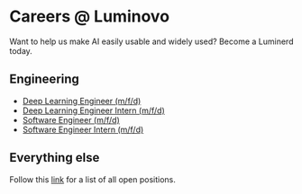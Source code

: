 # Careers @ Luminovo

Want to help us make AI easily usable and widely used? Become a Luminerd today.

## Engineering

* [Deep Learning Engineer (m/f/d)](engineering/deep-learning-engineer.md) 
* [Deep Learning Engineer Intern (m/f/d)](engineering/deep-learning-engineer-intern.md)
* [Software Engineer (m/f/d)](engineering/software-engineer.md)
* [Software Engineer Intern (m/f/d)](engineering/software-engineer-intern.md)

## Everything else

Follow this [link](https://luminovo-jobs.personio.de/) for a list of all open positions.
